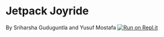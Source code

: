 # Jetpack Joyride #

By Sriharsha Guduguntla and Yusuf Mostafa
[![Run on Repl.it](https://repl.it/badge/github/sguduguntla/Jetpack-Joyride-Clone)](https://repl.it/github/sguduguntla/Jetpack-Joyride-Clone)